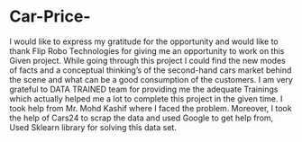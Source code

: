 # Car-Price-
I would like to express my gratitude for the opportunity and would like to thank Flip 
Robo Technologies for giving me an opportunity to work on this Given project. 
While going through this project I could find the new modes of facts and a 
conceptual thinking’s of the second-hand cars market behind the scene and what 
can be a good consumption of the customers. I am very grateful to DATA TRAINED 
team for providing me the adequate Trainings which actually helped me a lot to 
complete this project in the given time. I took help from Mr. Mohd Kashif where I 
faced the problem. 
Moreover, I took the help of Cars24 to scrap the data and used Google to get help 
from, Used Sklearn library for solving this data set.
